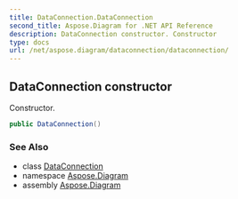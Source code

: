 ```yaml
---
title: DataConnection.DataConnection
second_title: Aspose.Diagram for .NET API Reference
description: DataConnection constructor. Constructor
type: docs
url: /net/aspose.diagram/dataconnection/dataconnection/
---
```

## DataConnection constructor

Constructor.

```csharp
public DataConnection()
```

### See Also

* class [DataConnection](../)
* namespace [Aspose.Diagram](../../dataconnection/)
* assembly [Aspose.Diagram](../../../)


